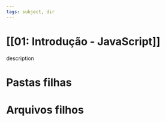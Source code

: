 ```yaml
---
tags: subject, dir
---
```


# [[01: Introdução - JavaScript]]

description

# Pastas filhas



# Arquivos filhos


